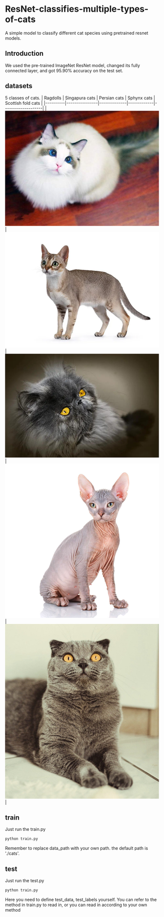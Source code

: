 # ResNet-classifies-multiple-types-of-cats
A simple model to classify different cat species using pretrained resnet models.


## Introduction
We used the pre-trained ImageNet ResNet model, changed its fully connected layer, and got 95.90% accuracy on the test set.
## datasets
5 classes of cats.
| Ragdolls | Singapura cats | Persian cats | Sphynx cats | Scottish fold cats |
|----------|----------------|--------------|-------------|--------------------|
| ![Ragdolls](imgs/Ragdolls.jpeg) | ![Singapo cats](imgs/Singapo.jpg) | ![Persian cats](imgs/Persians.jpg) | ![Sphynx cats](imgs/Sphynx.jpg) | ![Scottish fold cats](imgs/ScottishFolds.jpg) |
## train
Just run the train.py
```py
python train.py
```
Remember to replace data_path with your own path. the default path is './cats'.
## test
Just run the test.py
```py
python train.py
```
Here you need to define test_data, test_labels yourself. You can refer to the method in train.py to read in, or you can read in according to your own method
 
